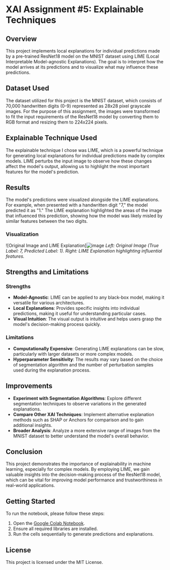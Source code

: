 # XAI Assignment #5: Explainable Techniques

## Overview
This project implements local explanations for individual predictions made by a pre-trained ResNet18 model on the MNIST dataset using LIME (Local Interpretable Model-agnostic Explanations). The goal is to interpret how the model arrives at its predictions and to visualize what may influence these predictions. 

## Dataset Used
The dataset utilized for this project is the MNIST dataset, which consists of 70,000 handwritten digits (0-9) represented as 28x28 pixel grayscale images. For the purpose of this assignment, the images were transformed to fit the input requirements of the ResNet18 model by converting them to RGB format and resizing them to 224x224 pixels.

## Explainable Technique Used
The explainable technique I chose was LIME, which is a powerful technique for generating local explanations for individual predictions made by complex models. LIME perturbs the input image to observe how these changes affect the model's output, allowing us to highlight the most important features for the model's prediction.

## Results
The model's predictions were visualized alongside the LIME explanations. For example, when presented with a handwritten digit "7," the model predicted it as "1." The LIME explanation highlighted the areas of the image that influenced this prediction, showing how the model was likely misled by similar features between the two digits.

### Visualization
![Original Image and LIME Explanation]![image](https://github.com/user-attachments/assets/13ba0ff1-0e2e-4fe4-a3c4-43970dec0c33)
*Left: Original Image (True Label: 7, Predicted Label: 1). Right: LIME Explanation highlighting influential features.*

## Strengths and Limitations

### Strengths
- **Model-Agnostic**: LIME can be applied to any black-box model, making it versatile for various architectures.
- **Local Explanations**: Provides specific insights into individual predictions, making it useful for understanding particular cases.
- **Visual Intuition**: The visual output is intuitive and helps users grasp the model's decision-making process quickly.

### Limitations
- **Computationally Expensive**: Generating LIME explanations can be slow, particularly with larger datasets or more complex models.
- **Hyperparameter Sensitivity**: The results may vary based on the choice of segmentation algorithm and the number of perturbation samples used during the explanation process.

## Improvements
- **Experiment with Segmentation Algorithms**: Explore different segmentation techniques to observe variations in the generated explanations.
- **Compare Other XAI Techniques**: Implement alternative explanation methods such as SHAP or Anchors for comparison and to gain additional insights.
- **Broader Analysis**: Analyze a more extensive range of images from the MNIST dataset to better understand the model's overall behavior.

## Conclusion
This project demonstrates the importance of explainability in machine learning, especially for complex models. By employing LIME, we gain valuable insights into the decision-making process of the ResNet18 model, which can be vital for improving model performance and trustworthiness in real-world applications.

## Getting Started
To run the notebook, please follow these steps:
1. Open the [Google Colab Notebook](link_to_your_colab_notebook).
2. Ensure all required libraries are installed.
3. Run the cells sequentially to generate predictions and explanations.

## License
This project is licensed under the MIT License.
